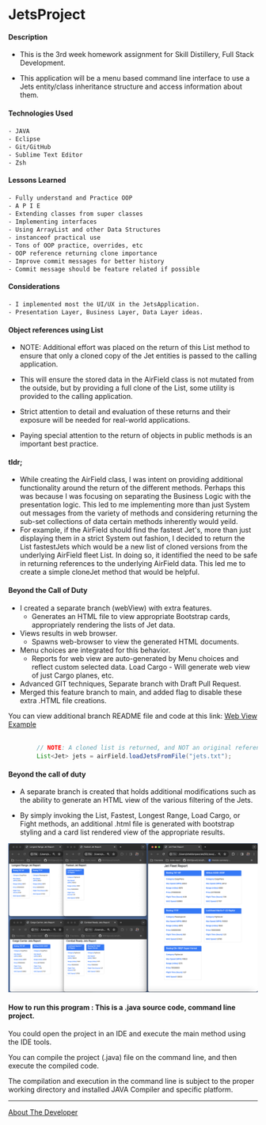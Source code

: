 # JetsProject

#### Description

- This is the 3rd week homework assignment for Skill Distillery, Full Stack Development.

- This application will be a menu based command line interface to use a Jets entity/class inheritance structure and access information about them.

#### Technologies Used
	- JAVA
	- Eclipse
	- Git/GitHub
	- Sublime Text Editor
	- Zsh

#### Lessons Learned
    - Fully understand and Practice OOP
    - A P I E
    - Extending classes from super classes
    - Implementing interfaces
    - Using ArrayList and other Data Structures
    - instanceof practical use
    - Tons of OOP practice, overrides, etc
    - OOP reference returning clone importance
    - Improve commit messages for better history
    - Commit message should be feature related if possible
    
#### Considerations
	- I implemented most the UI/UX in the JetsApplication.
	- Presentation Layer, Business Layer, Data Layer ideas.
    
#### Object references using List<Jet>

- NOTE: Additional effort was placed on the return of this List<Jet> method to ensure that only a cloned copy of the Jet entities is passed to the calling application.

- This will ensure the stored data in the AirField class is not mutated from the outside, but by providing a full clone of the List<Jet>, some utility is provided to the calling application.

- Strict attention to detail and evaluation of these returns and their exposure will be needed for real-world applications.

- Paying special attention to the return of objects in public methods is an important best practice.

#### tldr;

- While creating the AirField class, I was intent on providing additional functionality around the return of the different methods.  Perhaps this was because I was focusing on separating the Business Logic with the presentation logic.  This led to me implementing more than just System out messages from the variety of methods and considering returning the sub-set collections of data certain methods inherently would yeild.
- For example, if the AirField should find the fastest Jet's, more than just displaying them in a strict System out fashion, I decided to return the List<Jet> fastestJets which would be a new list of cloned versions from the underlying AirField fleet List.  In doing so, it identified the need to be safe in returning references to the underlying AirField data.  This led me to create a simple cloneJet method that would be helpful.

#### Beyond the Call of Duty

- I created a separate branch (webView) with extra features.
	- Generates an HTML file to view appropriate Bootstrap cards, appropriately rendering the lists of Jet data.
- Views results in web browser.
	- Spawns web-browser to view the generated HTML documents.
- Menu choices are integrated for this behavior.
	- Reports for web view are auto-generated by Menu choices and reflect custom selected data.  Load Cargo - Will generate web view of just Cargo planes, etc.
- Advanced GIT techniques, Separate branch with Draft Pull Request.
- Merged this feature branch to main, and added flag to disable these extra .HTML file creations.

You can view additional branch README file and code at this link: [Web View Example](https://github.com/pasciaks/JetsProject/tree/webView)

```JAVA

		// NOTE: A cloned list is returned, and NOT an original reference
		List<Jet> jets = airField.loadJetsFromFile("jets.txt");
```
	
	
#### Beyond the call of duty

- A separate branch is created that holds additional modifications such as the ability to generate an HTML view of the various filtering of the Jets.

- By simply invoking the List, Fastest, Longest Range, Load Cargo, or Fight methods, an additional .html file is generated with bootstrap styling and a card list rendered view of the appropriate results.

![Example usage](web-view-reports.png)
	
#### How to run this program : This is a .java source code, command line project.  

You could open the project in an IDE and execute the main method using the IDE tools.

You can compile the project (.java) file on the command line, and then execute the compiled code.

The compilation and execution in the command line is subject to the proper working directory and installed JAVA Compiler and specific platform.



<hr>

[About The Developer](https://github.com/pasciaks/)